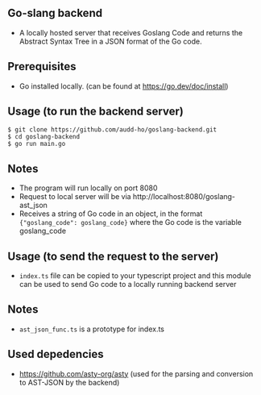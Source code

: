 ## Go-slang backend
- A locally hosted server that receives Goslang Code and returns the Abstract Syntax Tree in a JSON format of the Go code.
## Prerequisites
- Go installed locally. (can be found at https://go.dev/doc/install)
## Usage (to run the backend server)
```
$ git clone https://github.com/audd-ho/goslang-backend.git
$ cd goslang-backend
$ go run main.go
```
## Notes
- The program will run locally on port 8080
- Request to local server will be via http://localhost:8080/goslang-ast_json
- Receives a string of Go code in an object, in the format ```{"goslang_code": goslang_code}``` where the Go code is the variable goslang_code

## Usage (to send the request to the server)
- ```index.ts``` file can be copied to your typescript project and this module can be used to send Go code to a locally running backend server
## Notes
- ```ast_json_func.ts``` is a prototype for index.ts

## Used depedencies
- https://github.com/asty-org/asty (used for the parsing and conversion to AST-JSON by the backend)
